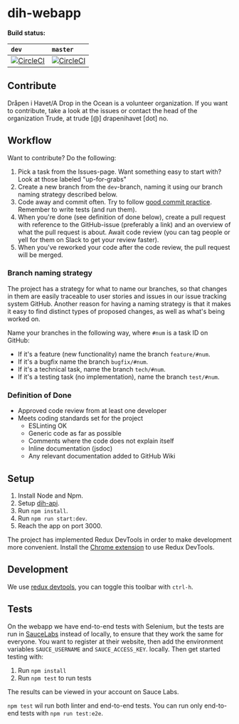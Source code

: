# dih-webapp

__Build status:__

| `dev` | `master`|
| :--  |:--|
|[![CircleCI](https://circleci.com/gh/dropsintheocean/dih-webapp/tree/dev.svg?style=svg&circle-token=a63cb3349231317b6f5e6d298f3f49a82a7f382a)](https://circleci.com/gh/dropsintheocean/dih-webapp/tree/dev)|[![CircleCI](https://circleci.com/gh/dropsintheocean/dih-webapp/tree/master.svg?style=svg&circle-token=a63cb3349231317b6f5e6d298f3f49a82a7f382a)](https://circleci.com/gh/dropsintheocean/dih-webapp/tree/master)|

## Contribute
Dråpen i Havet/A Drop in the Ocean is a volunteer organization. If you want to contribute, take a look at the issues or contact the head of the organization Trude, at trude [@] drapenihavet [dot] no.


## Workflow
Want to contribute? Do the following:

1. Pick a task from the Issues-page. Want something easy to start with? Look at those labeled "up-for-grabs"
2. Create a new branch  from the `dev`-branch, naming it using our branch naming strategy described below.
3. Code away and commit often. Try to follow [good commit practice](http://chris.beams.io/posts/git-commit/). Remember to write tests (and run them).
4. When you're done (see definition of done below), create a pull request with reference to the GitHub-issue (preferably a link) and an overview of what the pull request is about. Await code review (you can tag people or yell for them on Slack to get your review faster).
5. When you've reworked your code after the code review, the pull request will be merged.

### Branch naming strategy
The project has a strategy for what to name our branches, so that changes in them are easily traceable to user stories and issues in our issue tracking system GitHub. Another reason for having a naming strategy is that it makes it easy to find distinct types of proposed changes, as well as what's being worked on.

Name your branches in the following way, where `#num` is a task ID on GitHub:

* If it's a feature (new functionality) name the branch `feature/#num`.
* If it's a bugfix name the branch `bugfix/#num`.
* If it's a technical task, name the branch `tech/#num`.
* If it's a testing task (no implementation), name the branch `test/#num`.

### Definition of Done
* Approved code review from at least one developer
* Meets coding standards set for the project
    * ESLinting OK
    * Generic code as far as possible
    * Comments where the code does not explain itself
    * Inline documentation (jsdoc)
    * Any relevant documentation added to GitHub Wiki

## Setup

1. Install Node and Npm.
2. Setup [dih-api](http://github.com/capraconsulting/dih-api).
3. Run `npm install`.
4. Run `npm run start:dev`.
5. Reach the app on port 3000.

The project has implemented Redux DevTools in order to make development more convenient. Install the [Chrome extension](https://chrome.google.com/webstore/detail/redux-devtools/lmhkpmbekcpmknklioeibfkpmmfibljd) to use Redux DevTools.

## Development

We use [redux devtools](https://github.com/gaearon/redux-devtools), you can toggle this toolbar with `ctrl-h`.
## Tests
On the webapp we have end-to-end tests with Selenium, but the tests are run in [SauceLabs](https://saucelabs.com) instead of locally, to ensure that they work the same for everyone.  You want to register at their website, then add the environment variables `SAUCE_USERNAME` and `SAUCE_ACCESS_KEY`. locally. Then get started testing with:

1. Run `npm install`
2. Run `npm test` to run tests

The results can be viewed in your account on Sauce Labs.

`npm test` wil run both linter and end-to-end tests. You can run only end-to-end tests with `npm run test:e2e`.
